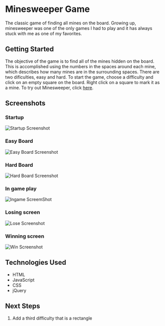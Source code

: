 # Minesweeper Game
The classic game of finding all mines on the board. Growing up, minesweeper was one of the only games I had to play and it has always stuck with me as one of my favorites. 

## Getting Started
The objective of the game is to find all of the mines 
hidden on the board. This is accomplished using the numbers
in the spaces around each mine, which describes how many mines
are in the surrounding spaces. There are two dificulties,
easy and hard. To start the game, choose a difficulty and click on an empty square on the board. Right click on a square to mark it as a mine. To try out Minesweeper, click [here](https://jfernnn.github.io/Minesweeper-P1/).

## Screenshots

### Startup
![Startup Screenshot](./images/screenshot1.jpeg)
### Easy Board
![Easy Board Screenshot](./images/screenshot2.jpeg)
### Hard Board
![Hard Board Screenshot](./images/screenshot3.jpeg)
### In game play
![Ingame ScreemShot](./images/screenshot4.jpeg)
### Losing screen
![Lose Screenshot](./images/screenshot5.jpeg)
### Winning screen
![Win Screenshot](./images/screenshot6.jpeg)

## Technologies Used

* HTML
* JavaScript
* CSS
* jQuery

## Next Steps

1. Add a third difficulty that is a rectangle
